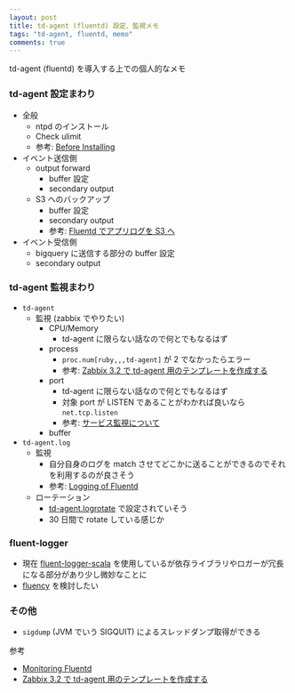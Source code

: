 ```yaml
---
layout: post
title: td-agent (fluentd) 設定、監視メモ
tags: "td-agent, fluentd, memo"
comments: true
---
```


td-agent (fluentd) を導入する上での個人的なメモ

### td-agent 設定まわり

- 全般
  - ntpd のインストール
  - Check ulimit
  - 参考: [Before Installing][6]
- イベント送信側
  - output forward
    - buffer 設定
    - secondary output
  - S3 へのバックアップ
    - buffer 設定
    - secondary output
    - 参考: [Fluentd でアプリログを S3 へ][5]
- イベント受信側
  - bigquery に送信する部分の buffer 設定
  - secondary output

### td-agent 監視まわり

- `td-agent`
  - 監視 (zabbix でやりたい)
    - CPU/Memory
      - td-agent に限らない話なので何とでもなるはず
    - process
      - `proc.num[ruby,,,td-agent]` が 2 でなかったらエラー
      - 参考: [Zabbix 3.2 で td-agent 用のテンプレートを作成する][2]
    - port
      - td-agent に限らない話なので何とでもなるはず
      - 対象 port が LISTEN であることがわかれば良いなら `net.tcp.listen`
      - 参考: [サービス監視について][4]
    - buffer
- `td-agent.log`
  - 監視
    - 自分自身のログを match させてどこかに送ることができるのでそれを利用するのが良さそう
    - 参考: [Logging of Fluentd][7]
  - ローテーション
    - [td-agent.logrotate][3] で設定されていそう
    - 30 日間で rotate している感じか

### fluent-logger

- 現在 [fluent-logger-scala][8] を使用しているが依存ライブラリやロガーが冗長になる部分があり少し微妙なことに
- [fluency][9] を検討したい

### その他

- `sigdump` (JVM でいう SIGQUIT) によるスレッドダンプ取得ができる

参考

- [Monitoring Fluentd][1]
- [Zabbix 3.2 で td-agent 用のテンプレートを作成する][2]

[1]: https://docs.fluentd.org/v0.14/articles/monitoring
[2]: http://qiita.com/wapa5pow/items/d5290979cfa8f6b6a0b6
[3]: https://github.com/treasure-data/td-agent/blob/master/td-agent.logrotate
[4]: http://www.zabbix.jp/node/2451
[5]: http://qiita.com/digitalpeak/items/60da0f8903b7e869b8fe
[6]: https://docs.fluentd.org/v0.14/articles/before-install
[7]: https://docs.fluentd.org/v0.14/articles/logging
[8]: https://github.com/fluent/fluent-logger-scala
[9]: https://github.com/komamitsu/fluency
